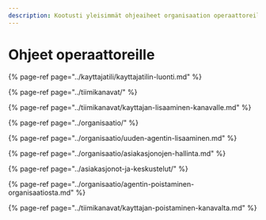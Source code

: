 ```yaml
---
description: Kootusti yleisimmät ohjeaiheet organisaation operaattoreille
---
```


# Ohjeet operaattoreille



{% page-ref page="../kayttajatili/kayttajatilin-luonti.md" %}

{% page-ref page="../tiimikanavat/" %}

{% page-ref page="../tiimikanavat/kayttajan-lisaaminen-kanavalle.md" %}

{% page-ref page="../organisaatio/" %}

{% page-ref page="../organisaatio/uuden-agentin-lisaaminen.md" %}

{% page-ref page="../organisaatio/asiakasjonojen-hallinta.md" %}

{% page-ref page="../asiakasjonot-ja-keskustelut/" %}

{% page-ref page="../organisaatio/agentin-poistaminen-organisaatiosta.md" %}

{% page-ref page="../tiimikanavat/kayttajan-poistaminen-kanavalta.md" %}

